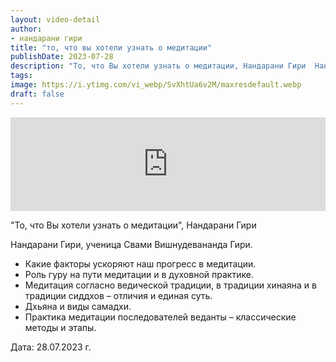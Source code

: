 ```yaml
---
layout: video-detail
author:
- нандарани гири
title: "то, что вы хотели узнать о медитации"
publishDate: 2023-07-28
description: "То, что Вы хотели узнать о медитации, Нандарани Гири  Нандарани Гири, ученица Свами Вишнудевананда Гири. * Какие факторы ускоряют наш прогресс в медитации. * Роль гуру на пути медитации и в духовной практике. * Медитация согласно ведической тради"
tags: 
image: https://i.ytimg.com/vi_webp/SvXhtUa6v2M/maxresdefault.webp
draft: false
---
```


<iframe width="100%" src="https://www.youtube.com/embed/SvXhtUa6v2M" frameborder="0" allowfullscreen=""></iframe> 

 "То, что Вы хотели узнать о медитации", Нандарани Гири

 Нандарани Гири, ученица Свами Вишнудевананда Гири.

* Какие факторы ускоряют наш прогресс в медитации.
* Роль гуру на пути медитации и в духовной практике.
* Медитация согласно ведической традиции, в традиции хинаяна и в традиции сиддхов – отличия и единая суть.
* Дхьяна и виды самадхи.
* Практика медитации последователей веданты – классические методы и этапы.

  
 Дата: 28.07.2023 г.

  

 